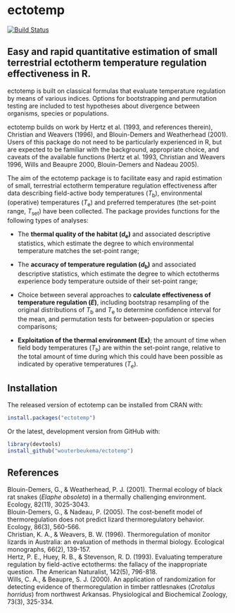 
<!-- README.md is generated from README.Rmd. Please edit that file -->
ectotemp
========

[![Build Status](https://travis-ci.org/wouterbeukema/ectotemp.svg?branch=master)](https://travis-ci.org/wouterbeukema/ectotemp)

Easy and rapid quantitative estimation of small terrestrial ectotherm temperature regulation effectiveness in R.
----------------------------------------------------------------------------------------------------------------

ectotemp is built on classical formulas that evaluate temperature regulation by means of various indices. Options for bootstrapping and permutation testing are included to test hypotheses about divergence between organisms, species or populations.

ectotemp builds on work by Hertz et al. (1993, and references therein), Christian and Weavers (1996), and Blouin-Demers and Weatherhead (2001). Users of this package do not need to be particularly experienced in R, but are expected to be familiar with the background, appropriate choice, and caveats of the available functions (Hertz et al. 1993, Christian and Weavers 1996, Wills and Beaupre 2000, Blouin-Demers and Nadeau 2005).

The aim of the ectotemp package is to facilitate easy and rapid estimation of small, terrestrial ectotherm temperature regulation effectiveness after data describing field-active body temperatures (*T*<sub>b</sub>), environmental (operative) temperatures (*T*<sub>e</sub>) and preferred temperatures (the set-point range, *T*<sub>set</sub>) have been collected. The package provides functions for the following types of analyses:

-   The **thermal quality of the habitat (*d*<sub>e</sub>)** and associated descriptive statistics, which estimate the degree to which environmental temperature matches the set-point range;

-   The **accuracy of temperature regulation (*d*<sub>b</sub>)** and associated descriptive statistics, which estimate the degree to which ectotherms experience body temperature outside of their set-point range;

-   Choice between several approaches to **calculate effectiveness of temperature regulation (*E*)**, including bootstrap resampling of the original distributions of *T*<sub>b</sub> and *T*<sub>e</sub> to determine confidence interval for the mean, and permutation tests for between-population or species comparisons;

-   **Exploitation of the thermal environment (Ex)**; the amount of time when field body temperatures (*T*<sub>b</sub>) are within the set-point range, relative to the total amount of time during which this could have been possible as indicated by operative temperatures (*T*<sub>e</sub>).

Installation
------------

The released version of ectotemp can be installed from CRAN with:

``` r
install.packages("ectotemp")
```

Or the latest, development version from GitHub with:

``` r
library(devtools)
install_github("wouterbeukema/ectotemp")
```

References
----------

Blouin-Demers, G., & Weatherhead, P. J. (2001). Thermal ecology of black rat snakes (*Elaphe obsoleta*) in a thermally challenging environment. Ecology, 82(11), 3025-3043.<br/> Blouin-Demers, G., & Nadeau, P. (2005). The cost-benefit model of thermoregulation does not predict lizard thermoregulatory behavior. Ecology, 86(3), 560-566.<br/> Christian, K. A., & Weavers, B. W. (1996). Thermoregulation of monitor lizards in Australia: an evaluation of methods in thermal biology. Ecological monographs, 66(2), 139-157.<br/> Hertz, P. E., Huey, R. B., & Stevenson, R. D. (1993). Evaluating temperature regulation by field-active ectotherms: the fallacy of the inappropriate question. The American Naturalist, 142(5), 796-818.<br/> Wills, C. A., & Beaupre, S. J. (2000). An application of randomization for detecting evidence of thermoregulation in timber rattlesnakes (*Crotalus horridus*) from northwest Arkansas. Physiological and Biochemical Zoology, 73(3), 325-334.
